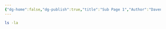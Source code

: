 ```yaml
---
{"dg-home":false,"dg-publish":true,"title":"Sub Page 1","Author":"Daven Earl Bellen","tags":["notes"],"permalink":"/public-notes/sub-page-1/","dgPassFrontmatter":true,"created":"2025-05-05T20:27:38.000+08:00","updated":"2025-05-05T20:27:38.000+08:00"}
---
```


```bash
ls -la
```
